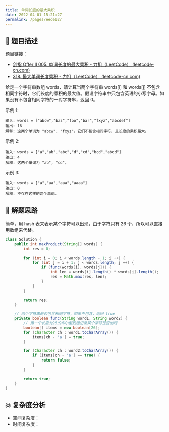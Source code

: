 ```yaml
---
title: 单词长度的最大乘积
date: 2022-04-01 15:21:27
permalink: /pages/eede02/
---
```

## 📃 题目描述

题目链接：

- [剑指 Offer II 005. 单词长度的最大乘积 - 力扣（LeetCode） (leetcode-cn.com)](https://leetcode-cn.com/problems/aseY1I/)
- [318. 最大单词长度乘积 - 力扣（LeetCode） (leetcode-cn.com)](https://leetcode-cn.com/problems/maximum-product-of-word-lengths/)

给定一个字符串数组 words，请计算当两个字符串 words[i] 和 words[j] 不包含相同字符时，它们长度的乘积的最大值。假设字符串中只包含英语的小写字母。如果没有不包含相同字符的一对字符串，返回 0。

示例 1:

```
输入: words = ["abcw","baz","foo","bar","fxyz","abcdef"]
输出: 16 
解释: 这两个单词为 "abcw", "fxyz"。它们不包含相同字符，且长度的乘积最大。
```

示例 2:

```
输入: words = ["a","ab","abc","d","cd","bcd","abcd"]
输出: 4 
解释: 这两个单词为 "ab", "cd"。
```

示例 3:

```
输入: words = ["a","aa","aaa","aaaa"]
输出: 0 
解释: 不存在这样的两个单词。
```

## 🔔 解题思路

简单，用 hash 表来表示某个字符可以出现，由于字符只有 26 个，所以可以直接用数组来代替。

```java
class Solution {
    public int maxProduct(String[] words) {
        int res = 0;
        
        for (int i = 0; i < words.length - 1; i ++) {
            for (int j = i + 1; j < words.length; j ++) {
                if (func(words[i], words[j])) {
                    int len = words[i].length() * words[j].length();
                    res = Math.max(res, len); 
                }
            }
        }

        return res;
    }

    // 两个字符串是否包含相同字符，如果不包含，返回 true
    private boolean func(String word1, String word2) {
        // 用一个长度为26的布尔型数组记录某个字符是否出现
        boolean[] items = new boolean[26];
        for (Character ch : word1.toCharArray()) {
            items[ch - 'a'] = true;
        }

        for (Character ch : word2.toCharArray()) {
            if (items[ch - 'a'] == true) {
                return false;
            }
        }

        return true;
    }
}
```

## 💥 复杂度分析

- 空间复杂度：
- 时间复杂度：

